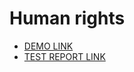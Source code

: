 # Human rights
- [DEMO LINK](https://HaidaiAndrii.github.io/layout_human-rights/) <br>
- [TEST REPORT LINK](https://HaidaiAndrii.github.io/layout_human-rights/report/html_report/)
